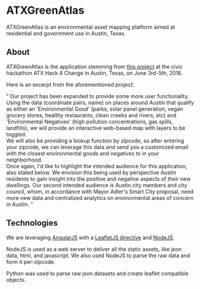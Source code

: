 # ATXGreenAtlas
ATXGreenAtlas is an environmental asset mapping platform aimed at residential and government use in Austin, Texas.

## About
ATXGreenAtlas is the application stemming from [this project](https://github.com/atxhack4change/2016-project-proposals/issues/5) at the civic hackathon ATX Hack 4 Change in Austin, Texas, on June 3rd-5th, 2016.

Here is an excerpt from the aforementioned project: 

"  Our project has been expanded to provide some more user functionality. Using the data (coordinate pairs, name) on places around Austin that qualify as either an 'Environmental Good' (parks, solar panel generation, vegan grocery stores, healthy restaurants, clean creeks and rivers, etc) and 'Environmental Negatives' (high pollution concentrations, gas spills, landfills), we will provide an interactive web-based map with layers to be toggled.  
We will also be providing a lookup function by zipcode, so after entering your zipcode, we can leverage this data and send you a customized email with the closest environmental goods and negatives to in your neighborhood.  
Once again, I'd like to highlight the intended audience for this application, also stated below. We envision this being used by perspective Austin residents to gain insight into the positive and negative aspects of their new dwellings. Our second intended audience is Austin city members and city council, whom, in accordance with Mayor Adler's Smart City proposal, need more new data and centralized analytics on environmental areas of concern in Austin.  "

## Technologies
We are leveraging [AngularJS](https://angularjs.org/) with a [LeafletJS directive](https://github.com/tombatossals/angular-leaflet-directive.git) and [NodeJS](https://nodejs.org/en/).

NodeJS is used as a web server to deliver all the static assets, like json data, html, and javascript. We also used NodeJS to parse the raw data and form it per-zipcode. 

Python was used to parse raw json datasets and create leaflet compatible objects.